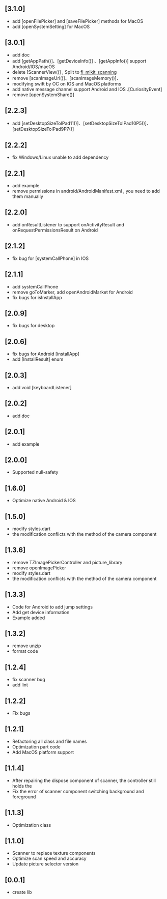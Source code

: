 ## [3.1.0]
 * add [openFilePicker] and [saveFilePicker] methods for MacOS
 * add [openSystemSetting] for MacOS
## [3.0.1]
 * add doc
 * add [getAppPath()]、[getDeviceInfo()] 、[getAppInfo()]  support Android/IOS/macOS
 * delete [ScannerView()] , Split to [fl_mlkit_scanning](https://github.com/Wayaer/fl_mlkit_scanning)
 * remove [scanImageUrl()]、[scanImageMemory()]、
 * modifying swift by OC on IOS and MacOS platforms
 * add native message channel support Android and IOS .[CuriosityEvent]
 * remove [openSystemShare()]
## [2.2.3]
 * add [setDesktopSizeToIPad11()]、[setDesktopSizeToIPad10P5()]、[setDesktopSizeToIPad9P7()]
## [2.2.2]
 * fix Windows/Linux unable to add dependency
## [2.2.1]
 * add example
 * remove permissions in android/AndroidManifest.xml , you need to add them manually
## [2.2.0]
 * add onResultListener to support onActivityResult and onRequestPermissionsResult on Android
## [2.1.2]
 * fix bug for [systemCallPhone] in IOS
## [2.1.1]
 * add systemCallPhone 
 * remove goToMarker, add openAndroidMarket for Android
 * fix bugs for isInstallApp
## [2.0.9]
 * fix bugs for desktop
## [2.0.6]
 * fix bugs for Android [installApp]
 * add [InstallResult] enum
## [2.0.3]
 * add void [keyboardListener]
## [2.0.2]
 * add doc
## [2.0.1]
 * add example
## [2.0.0]
 * Supported null-safety
## [1.6.0]
 * Optimize native Android & IOS
## [1.5.0]
 * modify styles.dart
 * the modification conflicts with the method of the camera component
## [1.3.6]
 * remove TZImagePickerController and picture_library
 * remove openImagePicker
 * modify styles.dart
 * the modification conflicts with the method of the camera component
## [1.3.3]
 * Code for Android to add jump settings
 * Add get device information
 * Example added
## [1.3.2]
 * remove unzip
 * format code
## [1.2.4]
 * fix scanner bug
 * add lint
## [1.2.2]
 * Fix bugs
## [1.2.1]
 * Refactoring all class and file names
 * Optimization part code
 * Add MacOS platform support
## [1.1.4]
 * After repairing the dispose component of scanner, the controller still holds the
 * Fix the error of scanner component switching background and foreground
## [1.1.3]
 * Optimization class
## [1.1.0]
 * Scanner to replace texture components
 * Optimize scan speed and accuracy
 * Update picture selector version
## [0.0.1]
 *  create lib